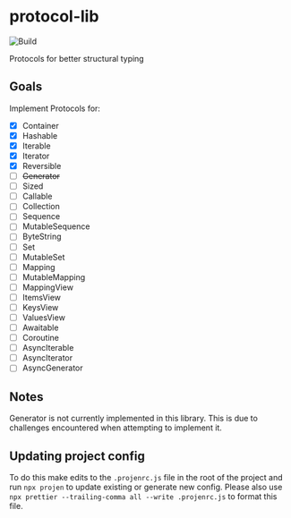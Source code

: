# protocol-lib

![Build](https://github.com/eganjs/protocol-lib/workflows/ci/badge.svg)

Protocols for better structural typing

## Goals

Implement Protocols for:
- [x] Container
- [x] Hashable
- [x] Iterable
- [x] Iterator
- [x] Reversible
- [ ] ~~Generator~~
- [ ] Sized
- [ ] Callable
- [ ] Collection
- [ ] Sequence
- [ ] MutableSequence
- [ ] ByteString
- [ ] Set
- [ ] MutableSet
- [ ] Mapping
- [ ] MutableMapping
- [ ] MappingView
- [ ] ItemsView
- [ ] KeysView
- [ ] ValuesView
- [ ] Awaitable
- [ ] Coroutine
- [ ] AsyncIterable
- [ ] AsyncIterator
- [ ] AsyncGenerator

## Notes

Generator is not currently implemented in this library. This is due to challenges encountered when attempting to implement it.

## Updating project config

To do this make edits to the `.projenrc.js` file in the root of the project and run `npx projen` to update existing or generate new config. Please also use `npx prettier --trailing-comma all --write .projenrc.js` to format this file.

